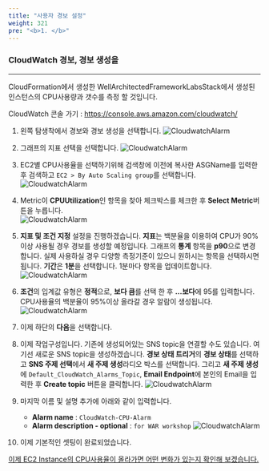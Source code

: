 ```yaml
---
title: "사용자 경보 설정"
weight: 321
pre: "<b>1. </b>"
---
```


### CloudWatch 경보, 경보 생성을
---
CloudFormation에서 생성한 WellArchitectedFrameworkLabsStack에서 생성된 인스턴스의 CPU사용량과 갯수를 측정 할 것입니다.
 
CloudWatch 콘솔 가기 : https://console.aws.amazon.com/cloudwatch/ 

1. 왼쪽 탐생착에서 경보와 경보 생성을 선택합니다. 
    ![CloudwatchAlarm](/images/war/cloudwatch-alarm.png#medium)

1. 그래프의 지표 선택을 선택합니다.
    ![CloudwatchAlarm](/images/war/cloudwatch-alarm-metric.png#medium)

1. EC2별 CPU사용율을 선택하기위해 검색창에 이전에 복사한 ASGName를 입력한 후 검색하고 `EC2 > By Auto Scaling group`를 선택합니다.
    ![CloudwatchAlarm](/images/war/cloudwatch-alarm-asg.png#medium)

1. Metric이 **CPUUtilization**인 항목을 찾아 체크박스를 체크한 후 **Select Metric**버튼을 누릅니다.     
    ![CloudwatchAlarm](/images/war/cloudwatch-alarm-cpu.png#medium)

1. **지표 및 조건 지정** 설정을 진행하겠습니다. **지표**는 백분율을 이용하여 CPU가 90%이상 사용될 경우 경보를 생성할 예정입니다. 그래프의 **통계** 항목을 **p90**으로 변경합니다. 실제 사용하실 경우 다양항 측정기준이 있으니 원하시는 항목을 선택하시면 됩니다. **기간**은 **1분**을 선택합니다. 1분마다 항목을 업데이트합니다.
    ![CloudwatchAlarm](/images/war/cloudwatch-alarm-setting.png#medium)

1.  **조건**의 입계값 유형은 **정적**으로, **보다 큼**를 선택 한 후 **...보다**에 95를 입력합니다. CPU사용율의 백분율이 95%이상 올라갈 경우 알람이 생성됩니다.
    ![CloudwatchAlarm](/images/war/cloudwatch-percent.png#medium)

1. 이제 하단의 **다음**을 선택합니다.

1. 이제 작업구성입니다. 기존에 생성되어있는 SNS topic을 연결할 수도 있습니다. 여기선 새로운 SNS topic을 생성하겠습니다. **경보 상태 트리거**의 **경보 상태**를 선택하고 **SNS 주제 선택**에서 **새 주제 생성**라디오 박스를 선택합니다. 그리고 **새 주제 생성**에 `Default_CloudWatch_Alarms_Topic`, **Email Endpoint**에 본인의 Email을 입력한 후 **Create topic** 버튼을 클릭합니다. 
    ![CloudwatchAlarm](/images/war/cloudwatch-create-topic.png#medium)

1. 마지막 이름 및 설명 추가에 아래와 같이 입력합니다.
    - **Alarm name** : `CloudWatch-CPU-Alarm`
    - **Alarm description - optional** : `for WAR workshop`
    ![CloudwatchAlarm](/images/war/cloudwatch-alarm-fin.png#medium)

1. 이제 기본적인 셋팅이 완료되었습니다. 

[이제 EC2 Instance의 CPU사용율이 올라가면 어떤 변화가 있는지 확인해 보겠습니다.](/ko/performanceefficiency/cloudwatcheventemail/snstopic)
 
